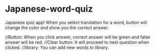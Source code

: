 # Japanese-word-quiz
Japanese quiz app!
When you select translation for a word, button will change the color and show you the correct answer.


//Button: When you click answer, correct answer will be green and false answer will be red.
//Clear button: It will proceed to next question when clicked.
//library: You can add new words to library.
